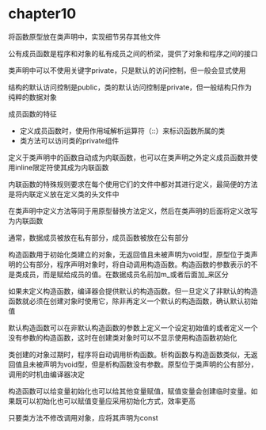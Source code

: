 # chapter10

将函数原型放在类声明中，实现细节另存其他文件

公有成员函数是程序和对象的私有成员之间的桥梁，提供了对象和程序之间的接口

类声明中可以不使用关键字private，只是默认的访问控制，但一般会显式使用

结构的默认访问控制是public，类的默认访问控制是private，但一般结构只作为纯粹的数据对象

成员函数的特征

- 定义成员函数时，使用作用域解析运算符（::）来标识函数所属的类
- 类方法可以访问类的private组件

定义于类声明中的函数自动成为内联函数，也可以在类声明之外定义成员函数并使用inline限定符使其成为内联函数

内联函数的特殊规则要求在每个使用它们的文件中都对其进行定义，最简便的方法是将内联定义放在定义类的头文件中

在类声明中定义方法等同于用原型替换方法定义，然后在类声明的后面将定义改写为内联函数

通常，数据成员被放在私有部分，成员函数被放在公有部分

构造函数用于初始化类建立的对象，无返回值且未被声明为void型，原型位于类声明的公有部分，程序声明对象时，将自动调用构造函数。构造函数的参数表示的不是类成员，而是赋给成员的值。在数据成员名前加m_或者后面加_来区分

如果未定义构造函数，编译器会提供默认的构造函数。但一旦定义了非默认的构造函数就必须在创建对象时使用它，除非再定义一个默认的构造函数，确认默认初始值

默认构造函数可以在非默认构造函数的参数上定义一个设定初始值的或者定义一个没有参数的构造函数，这时在创建类对象时可以不显示使用构造函数初始化

类创建的对象过期时，程序将自动调用析构函数。析构函数与构造函数类似，无返回值且未被声明为void型，但是析构函数没有参数。原型位于类声明的公有部分，调用的时机由编译器决定

构造函数可以给变量初始化也可以给其他变量赋值，赋值变量会创建临时变量。如果既可以初始化也可以赋值变量应采用初始化方式，效率更高

只要类方法不修改调用对象，应将其声明为const
